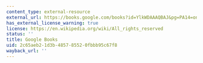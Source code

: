 ```yaml
---
content_type: external-resource
external_url: https://books.google.com/books?id=YlkWDAAAQBAJ&pg=PA14=onepage#v=onepage&q&f=false
has_external_license_warning: true
license: https://en.wikipedia.org/wiki/All_rights_reserved
status: ''
title: Google Books
uid: 2c65aeb2-1d3b-4857-8552-0fbbb95c67f8
wayback_url: ''
---
```

